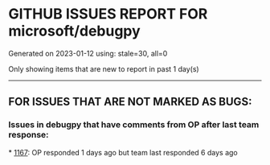 
# GITHUB ISSUES REPORT FOR microsoft/debugpy


Generated on 2023-01-12 using: stale=30, all=0


Only showing items that are new to report in past 1 day(s)


---

## FOR ISSUES THAT ARE NOT MARKED AS BUGS:


### Issues in debugpy that have comments from OP after last team response:


\* [1167](https://github.com/microsoft/debugpy/issues/1167 "Debugging support lazy variables"): OP responded 1 days ago but team last responded 6 days ago
